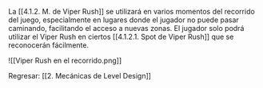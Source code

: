 
La [[4.1.2. M. de Viper Rush]] se utilizará en varios momentos del recorrido del juego, especialmente en lugares donde el jugador no puede pasar caminando, facilitando el acceso a nuevas zonas. El jugador solo podrá utilizar el Viper Rush en ciertos [[4.1.2.1. Spot de Viper Rush]] que se reconocerán fácilmente. 

![[Viper Rush en el recorrido.png]]


Regresar: [[2. Mecánicas de Level Design]]